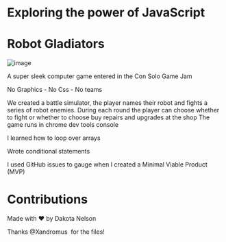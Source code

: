 # Exploring the power of JavaScript
# Robot Gladiators
![image](https://user-images.githubusercontent.com/77229281/107131459-0b609d00-689c-11eb-9d8b-ac93342cc372.png)

A super sleek computer game entered in the Con Solo Game Jam

No Graphics - No Css - No teams

We created a battle simulator, the player names their robot and fights a series of robot enemies. During each round the player can choose whether to fight or whether to choose buy repairs and upgrades at the shop 
The game runs in chrome dev tools console

I learned how to loop over arrays

Wrote conditional statements

I used GitHub issues to gauge when I created a Minimal Viable Product (MVP)

# Contributions
Made with ❤️ by Dakota Nelson

Thanks @Xandromus  for the files! 